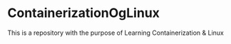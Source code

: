 # ContainerizationOgLinux
 This is a repository with the purpose of Learning Containerization & Linux
